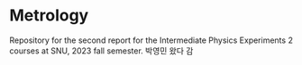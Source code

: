 # Metrology
Repository for the second report for the Intermediate Physics Experiments 2 courses at SNU, 2023 fall semester. 
박영민 왔다 감
